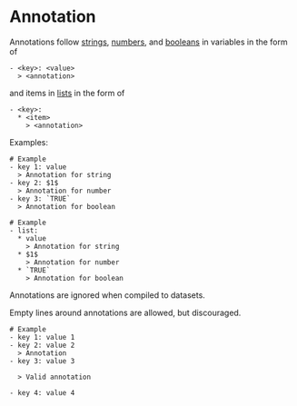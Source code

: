 # Annotation

Annotations follow
[strings](Variable.html#string),
[numbers](Variable.html#number),
and
[booleans](Variable.html#boolean)
in variables in the form of
```ream
- <key>: <value>
  > <annotation>
```
and items in [lists](Variable.html#list) in the form of

```ream
- <key>:
  * <item>
    > <annotation>
```

Examples:

```ream
# Example
- key 1: value
  > Annotation for string
- key 2: $1$
  > Annotation for number
- key 3: `TRUE`
  > Annotation for boolean
```
<EditorLite-EditorLite item="annotation1" />

```ream
# Example
- list:
  * value
    > Annotation for string
  * $1$
    > Annotation for number
  * `TRUE`
    > Annotation for boolean
```
<EditorLite-EditorLite item="annotation2" />

Annotations are ignored when compiled to datasets.

Empty lines around annotations are allowed, but discouraged.

```ream
# Example
- key 1: value 1
- key 2: value 2
  > Annotation
- key 3: value 3

  > Valid annotation

- key 4: value 4
```
<EditorLite-EditorLite item="annotation3" />
